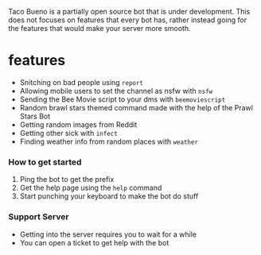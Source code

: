 Taco Bueno is a partially open source bot that is under development. This does not focuses on features that every bot has, rather instead going for the features that would make your server more smooth.


# features
- Snitching on bad people using `report`
- Allowing mobile users to set the channel as nsfw with `nsfw`
- Sending the Bee Movie script to your dms with `beemoviescript`
- Random brawl stars themed command made with the help of the Prawl Stars Bot
- Getting random images from Reddit 
- Getting other sick with `infect`
- Finding weather info from random places with `weather`

### How to get started
1) Ping the bot to get the prefix
2) Get the help page using the `help` command
3) Start punching your keyboard to make the bot do stuff

### Support Server
- Getting into the server requires you to wait for a while
- You can open a ticket to get help with the bot